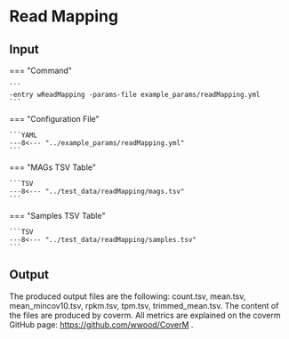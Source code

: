 # Read Mapping

## Input

=== "Command"

    ```
    -entry wReadMapping -params-file example_params/readMapping.yml
    ```

=== "Configuration File"

    ```YAML
    ---8<--- "../example_params/readMapping.yml"
    ```

=== "MAGs TSV Table"

    ```TSV
    ---8<--- "../test_data/readMapping/mags.tsv"
    ```

=== "Samples TSV Table"

    ```TSV
    ---8<--- "../test_data/readMapping/samples.tsv"
    ```

## Output

The produced output files are the following: count.tsv, mean.tsv, mean_mincov10.tsv, rpkm.tsv, tpm.tsv, trimmed_mean.tsv.
The content of the files are produced by coverm. All metrics are explained on the coverm GitHub page: https://github.com/wwood/CoverM .


